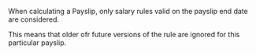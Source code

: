 When calculating a Payslip, only salary rules valid on the payslip end date are
considered.

This means that older ofr future versions of the rule are ignored for this particular
payslip.
